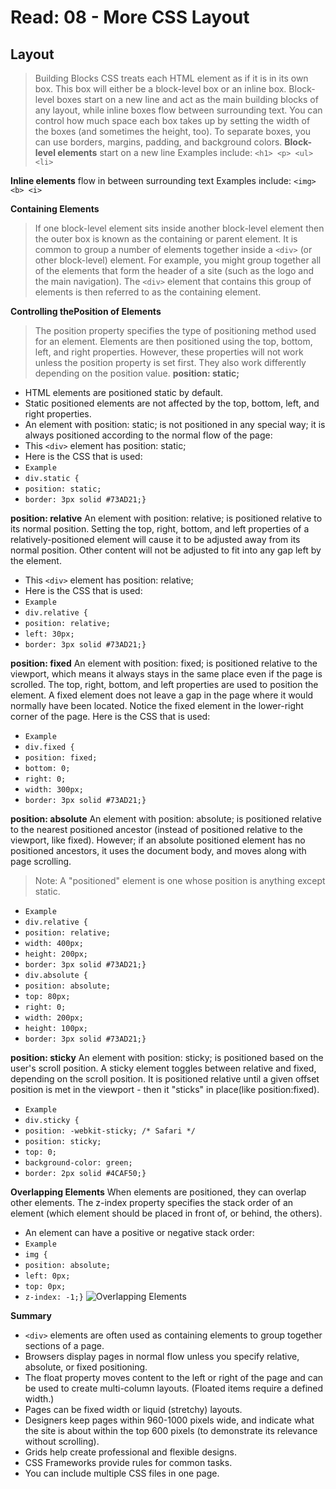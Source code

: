 # Read: 08 - More CSS Layout

## Layout
> Building Blocks CSS treats each HTML element as if it is in its own box. This box will either be a block-level box or an inline box. Block-level boxes start on a new line and act as the main building blocks of any layout, while inline boxes flow between surrounding text. You can control how much space each box takes up by setting the width of the boxes (and sometimes the height, too). To separate boxes, you can use borders, margins, padding, and background colors.
**Block-level elements**
start on a new line
Examples include:
`<h1> <p> <ul> <li>`

**Inline elements**
flow in between surrounding text
Examples include:
`<img> <b> <i>`

**Containing Elements**
> If one block-level element sits inside another block-level element then the outer box is known as the containing or parent element. It is common to group a number of elements together inside a `<div>` (or other block-level) element. For example, you might group together all of the elements that form the header of a site (such as the logo and the main navigation). The `<div>` element that contains this group of elements is then referred to as the containing element.

**Controlling thePosition of Elements**
> The position property specifies the type of positioning method used for an element.
Elements are then positioned using the top, bottom, left, and right properties. However, these properties will not work unless the position property is set first. They also work differently depending on the position value.
**position: static;**
* HTML elements are positioned static by default.
* Static positioned elements are not affected by the top, bottom, left, and right properties.
* An element with position: static; is not positioned in any special way; it is always positioned according   to  the normal flow of the page:
* This `<div>` element has position: static;
* Here is the CSS that is used:
* `Example`
* `div.static {`
*  `position: static;`
*  `border: 3px solid #73AD21;}`

**position: relative**
An element with position: relative; is positioned relative to its normal position.
Setting the top, right, bottom, and left properties of a relatively-positioned element will cause it to be adjusted away from its normal position. Other content will not be adjusted to fit into any gap left by the element.
* This `<div>` element has position: relative;
* Here is the CSS that is used:
* `Example`
* `div.relative {`
*  `position: relative;`
*  `left: 30px;`
*  `border: 3px solid #73AD21;}`

**position: fixed**
An element with position: fixed; is positioned relative to the viewport, which means it always stays in the same place even if the page is scrolled. The top, right, bottom, and left properties are used to position the element.
A fixed element does not leave a gap in the page where it would normally have been located.
Notice the fixed element in the lower-right corner of the page. Here is the CSS that is used:
* `Example`
* `div.fixed {`
*  `position: fixed;`
*  `bottom: 0;`
*  `right: 0;`
*  `width: 300px;`
*  `border: 3px solid #73AD21;}`

**position: absolute**
An element with position: absolute; is positioned relative to the nearest positioned ancestor (instead of positioned relative to the viewport, like fixed).
However; if an absolute positioned element has no positioned ancestors, it uses the document body, and moves along with page scrolling.
> Note: A "positioned" element is one whose position is anything except static.
* `Example`
* `div.relative {`
*  `position: relative;`
*  `width: 400px;`
*  `height: 200px;`
*  `border: 3px solid #73AD21;}`
* `div.absolute {`
*  `position: absolute;`
*  `top: 80px;`
*  `right: 0;`
*  `width: 200px;`
*  `height: 100px;`
*  `border: 3px solid #73AD21;}`

**position: sticky**
An element with position: sticky; is positioned based on the user's scroll position.
A sticky element toggles between relative and fixed, depending on the scroll position. It is positioned relative until a given offset position is met in the viewport - then it "sticks" in place(like position:fixed).
* `Example`
* `div.sticky {`
*  `position: -webkit-sticky; /* Safari */`
*  `position: sticky;`
*  `top: 0;`
*  `background-color: green;`
*  `border: 2px solid #4CAF50;}`

**Overlapping Elements**
When elements are positioned, they can overlap other elements.
The z-index property specifies the stack order of an element (which element should be placed in front of, or behind, the others).
* An element can have a positive or negative stack order:
* `Example`
* `img {`
*  `position: absolute;`
*  `left: 0px;`
*  `top: 0px;`
*  `z-index: -1;}`
![Overlapping Elements](https://i.ytimg.com/vi/09wolz1jaqE/maxresdefault.jpg)


**Summary**

* `<div>` elements are often used as containing elements
to group together sections of a page.
* Browsers display pages in normal flow unless you
specify relative, absolute, or fixed positioning.
* The float property moves content to the left or right
of the page and can be used to create multi-column
layouts. (Floated items require a defined width.)
* Pages can be fixed width or liquid (stretchy) layouts.
* Designers keep pages within 960-1000 pixels wide,
and indicate what the site is about within the top 600
pixels (to demonstrate its relevance without scrolling).
* Grids help create professional and flexible designs.
* CSS Frameworks provide rules for common tasks.
* You can include multiple CSS files in one page.
